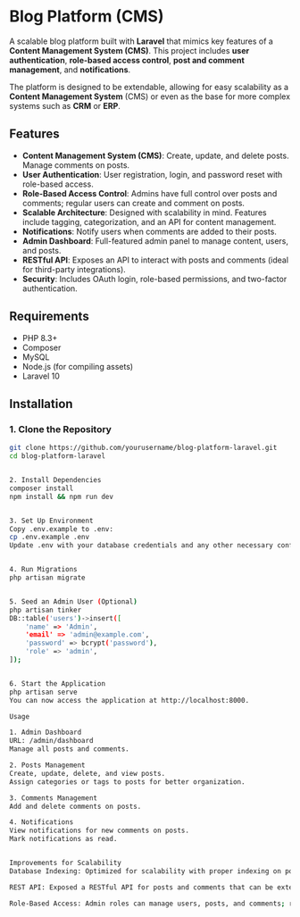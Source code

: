 # Blog Platform (CMS)

A scalable blog platform built with **Laravel** that mimics key features of a **Content Management System (CMS)**. This project includes **user authentication**, **role-based access control**, **post and comment management**, and **notifications**.

The platform is designed to be extendable, allowing for easy scalability as a **Content Management System** (CMS) or even as the base for more complex systems such as **CRM** or **ERP**.

## Features

- **Content Management System (CMS)**: Create, update, and delete posts. Manage comments on posts.
- **User Authentication**: User registration, login, and password reset with role-based access.
- **Role-Based Access Control**: Admins have full control over posts and comments; regular users can create and comment on posts.
- **Scalable Architecture**: Designed with scalability in mind. Features include tagging, categorization, and an API for content management.
- **Notifications**: Notify users when comments are added to their posts.
- **Admin Dashboard**: Full-featured admin panel to manage content, users, and posts.
- **RESTful API**: Exposes an API to interact with posts and comments (ideal for third-party integrations).
- **Security**: Includes OAuth login, role-based permissions, and two-factor authentication.

## Requirements

- PHP 8.3+
- Composer
- MySQL
- Node.js (for compiling assets)
- Laravel 10

## Installation

### 1. Clone the Repository

```bash
git clone https://github.com/yourusername/blog-platform-laravel.git
cd blog-platform-laravel


2. Install Dependencies
composer install
npm install && npm run dev


3. Set Up Environment
Copy .env.example to .env:
cp .env.example .env
Update .env with your database credentials and any other necessary configuration.


4. Run Migrations
php artisan migrate


5. Seed an Admin User (Optional)
php artisan tinker
DB::table('users')->insert([
    'name' => 'Admin',
    'email' => 'admin@example.com',
    'password' => bcrypt('password'),
    'role' => 'admin',
]);


6. Start the Application
php artisan serve
You can now access the application at http://localhost:8000.

Usage

1. Admin Dashboard
URL: /admin/dashboard
Manage all posts and comments.

2. Posts Management
Create, update, delete, and view posts.
Assign categories or tags to posts for better organization.

3. Comments Management
Add and delete comments on posts.

4. Notifications
View notifications for new comments on posts.
Mark notifications as read.


Improvements for Scalability
Database Indexing: Optimized for scalability with proper indexing on posts and comments.

REST API: Exposed a RESTful API for posts and comments that can be extended to integrate with other applications.

Role-Based Access: Admin roles can manage users, posts, and comments; regular users can only manage their own content.
